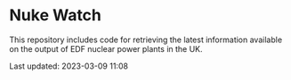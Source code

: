 # Nuke Watch

This repository includes code for retrieving the latest information available on the output of EDF nuclear power plants in the UK.

Last updated: 2023-03-09 11:08